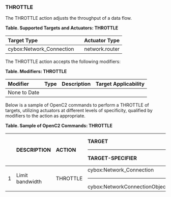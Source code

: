 ### THROTTLE
The THROTTLE action adjusts the throughput of a data flow.

**Table. Supported Targets and Actuators: THROTTLE**

| Target Type |  | Actuator Type | 
| :--- | :--- | :--- | 
| cybox:Network_Connection |  | network.router | 

The THROTTLE action accepts the following modifiers:

**Table. Modifiers: THROTTLE**

| Modifier | Type | Description | Target Applicability | 
| :--- | :--- | :--- | :--- | 
| None to Date |  |  |  | 

Below is a sample of OpenC2 commands to perform a THROTTLE of targets, utilizing actuators at different levels of specificity, qualified by modifiers to the action as appropriate.

**Table. Sample of OpenC2 Commands: THROTTLE**

|  | DESCRIPTION | ACTION | TARGET<hr>TARGET-SPECIFIER | ACTUATOR<hr>ACTUATOR-SPECIFIER | MODIFIER | 
| :--- | :--- | :--- | :--- | :--- | :--- | 
| 1 | Limit bandwidth | THROTTLE | cybox:Network_Connection<hr>cybox:NetworkConnectionObjectType | network.router<hr>(optional) |  | 

